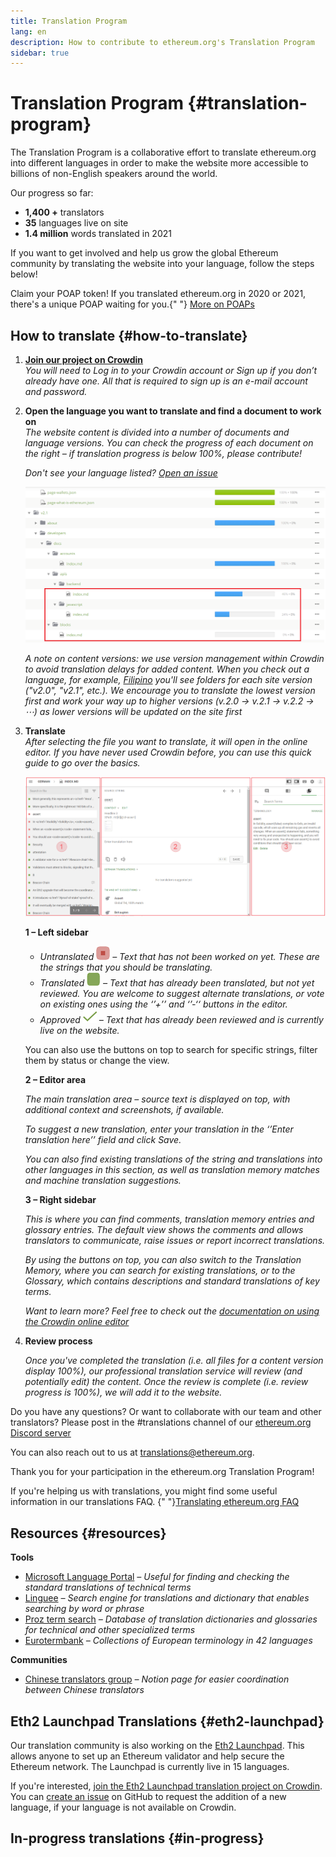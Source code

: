 ```yaml
---
title: Translation Program
lang: en
description: How to contribute to ethereum.org's Translation Program
sidebar: true
---
```


# Translation Program {#translation-program}

The Translation Program is a collaborative effort to translate ethereum.org into different languages in order to make the website more accessible to billions of non-English speakers around the world.

Our progress so far:

- **1,400 +** translators
- **35** languages live on site
- **1.4 million** words translated in 2021

If you want to get involved and help us grow the global Ethereum community by translating the website into your language, follow the steps below!

<InfoBanner shouldCenter emoji=":tada:">
  Claim your POAP token! If you translated ethereum.org in 2020 or 2021, there's a unique POAP waiting for you.{" "}
  <a href="https://ethereum.org/en/contributing/#poap">More on POAPs</a>
</InfoBanner>

## How to translate {#how-to-translate}

1. **[Join our project on Crowdin](https://crowdin.com/project/ethereum-org/invite)**  
   _You will need to Log in to your Crowdin account or Sign up if you don’t already have one. All that is required to sign up is an e-mail account and password._

2. **Open the language you want to translate and find a document to work on**  
   _The website content is divided into a number of documents and language versions. You can check the progress of each document on the right – if translation progress is below 100%, please contribute!_

   _Don't see your language listed? [Open an issue](https://github.com/ethereum/ethereum-org-website/issues/new/choose)_

   ![Translated and untranslated files on Crowdin](./crowdin-files.png)

   _A note on content versions: we use version management within Crowdin to avoid translation delays for added content. When you check out a language, for example, [Filipino](https://crowdin.com/project/ethereum-org/fil#) you'll see folders for each site version ("v2.0", "v2.1", etc.)._
   _We encourage you to translate the lowest version first and work your way up to higher versions (v.2.0 → v.2.1 → v.2.2 → ⋯) as lower versions will be updated on the site first_

3. **Translate**  
   _After selecting the file you want to translate, it will open in the online editor. If you have never used Crowdin before, you can use this quick guide to go over the basics._

   ![Crowdin online editor](./online-editor.png)

   **1 – Left sidebar**
   -  _Untranslated ![Untranslated icon](./untranslated.png) – Text that has not been worked on yet. These are the strings that you should be translating._
   -  _Translated ![Translated icon](./translated.png) – Text that has already been translated, but not yet reviewed. You are welcome to suggest alternate translations, or vote on existing ones using the ‘’+’’ and ‘’-‘‘ buttons in the editor._
   -  _Approved ![Approved icon](./approved.png) – Text that has already been reviewed and is currently live on the website._

   You can also use the buttons on top to search for specific strings, filter them by status or change the view.
   
   **2 – Editor area**
   
   _The main translation area – source text is displayed on top, with additional context and screenshots, if available._ 

   _To suggest a new translation, enter your translation in the ‘’Enter translation here’’ field and click Save._
    
   _You can also find existing translations of the string and translations into other languages in this section, as well as translation memory matches and machine translation suggestions._

   **3 – Right sidebar**
   
   _This is where you can find comments, translation memory entries and glossary entries. The default view shows the comments and allows translators to communicate, raise issues or report incorrect translations._ 

   _By using the buttons on top, you can also switch to the Translation Memory, where you can search for existing translations, or to the Glossary, which contains descriptions and standard translations of key terms._

   _Want to learn more? Feel free to check out the [documentation on using the Crowdin online editor](https://support.crowdin.com/online-editor/)_

4. **Review process**  

   _Once you've completed the translation (i.e. all files for a content version display 100%), our professional translation service will review (and potentially edit) the content. Once the review is complete (i.e. review progress is 100%), we will add it to the website._

Do you have any questions? Or want to collaborate with our team and other translators? Please post in the #translations channel of our [ethereum.org Discord server](https://discord.gg/6WX7E97)

  You can also reach out to us at translations@ethereum.org.

Thank you for your participation in the ethereum.org Translation Program!

<InfoBanner shouldCenter emoji=":information_source:">
  If you're helping us with translations, you might find some useful information in our translations FAQ. 
  {" "}<a href="/en/contributing/translation-program/translation-guide/">Translating ethereum.org FAQ</a>
</InfoBanner>

## Resources {#resources}

**Tools**

- [Microsoft Language Portal](https://www.microsoft.com/en-us/language)
  _– Useful for finding and checking the standard translations of technical terms_
- [Linguee](https://www.linguee.com/)
  _– Search engine for translations and dictionary that enables searching by word or phrase_
- [Proz term search](https://www.proz.com/search/)
  _– Database of translation dictionaries and glossaries for technical and other specialized terms_
- [Eurotermbank](https://www.eurotermbank.com/)
  _– Collections of European terminology in 42 languages_

**Communities**

- [Chinese translators group](https://www.notion.so/Ethereum-org-05375fe0a94c4214acaf90f42ba40171)
  _– Notion page for easier coordination between Chinese translators_

## Eth2 Launchpad Translations {#eth2-launchpad}

Our translation community is also working on the [Eth2 Launchpad](https://launchpad.ethereum.org/en/). This allows anyone to set up an Ethereum validator and help secure the Ethereum network. The Launchpad is currently live in 15 languages.

If you're interested, [join the Eth2 Launchpad translation project on Crowdin](https://crowdin.com/project/launchpad-translation). You can [create an issue](https://github.com/ethereum/ethereum-org-website/issues/new/choose) on GitHub to request the addition of a new language, if your language is not available on Crowdin.

## In-progress translations {#in-progress}

<TranslationsInProgress />
